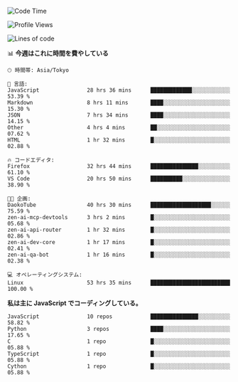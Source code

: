 <!--START_SECTION:waka-->
![Code Time](http://img.shields.io/badge/Code%20Time-276%20hrs%2012%20mins-blue)

![Profile Views](http://img.shields.io/badge/%E3%83%97%E3%83%AD%E3%83%95%E3%82%A3%E3%83%BC%E3%83%AB%E3%83%93%E3%83%A5%E3%83%BC-0-blue)

![Lines of code](https://img.shields.io/badge/%E3%80%8CHello%20World%E3%80%8D%E3%81%8B%E3%82%89%E3%80%81%E7%A7%81%E3%81%AF%E3%81%93%E3%81%86%E6%9B%B8%E3%81%84%E3%81%9F-241.4%20thousand%20%E3%82%B3%E3%83%BC%E3%83%89%E8%A1%8C-blue)

📊 **今週はこれに時間を費やしている** 

```text
🕑︎ 時間帯: Asia/Tokyo

💬 言語: 
JavaScript               28 hrs 36 mins      █████████████░░░░░░░░░░░░   53.39 % 
Markdown                 8 hrs 11 mins       ████░░░░░░░░░░░░░░░░░░░░░   15.30 % 
JSON                     7 hrs 34 mins       ████░░░░░░░░░░░░░░░░░░░░░   14.15 % 
Other                    4 hrs 4 mins        ██░░░░░░░░░░░░░░░░░░░░░░░   07.62 % 
HTML                     1 hr 32 mins        █░░░░░░░░░░░░░░░░░░░░░░░░   02.88 % 

🔥 コードエディタ: 
Firefox                  32 hrs 44 mins      ███████████████░░░░░░░░░░   61.10 % 
VS Code                  20 hrs 50 mins      ██████████░░░░░░░░░░░░░░░   38.90 % 

🐱‍💻 企画: 
DaokoTube                40 hrs 30 mins      ███████████████████░░░░░░   75.59 % 
zen-ai-mcp-devtools      3 hrs 2 mins        █░░░░░░░░░░░░░░░░░░░░░░░░   05.68 % 
zen-ai-api-router        1 hr 32 mins        █░░░░░░░░░░░░░░░░░░░░░░░░   02.86 % 
zen-ai-dev-core          1 hr 17 mins        █░░░░░░░░░░░░░░░░░░░░░░░░   02.41 % 
zen-ai-qa-bot            1 hr 16 mins        █░░░░░░░░░░░░░░░░░░░░░░░░   02.38 % 

💻 オペレーティングシステム: 
Linux                    53 hrs 35 mins      █████████████████████████   100.00 % 
```

**私は主に JavaScript でコーディングしている。** 

```text
JavaScript               10 repos            ███████████████░░░░░░░░░░   58.82 % 
Python                   3 repos             ████░░░░░░░░░░░░░░░░░░░░░   17.65 % 
C                        1 repo              █░░░░░░░░░░░░░░░░░░░░░░░░   05.88 % 
TypeScript               1 repo              █░░░░░░░░░░░░░░░░░░░░░░░░   05.88 % 
Cython                   1 repo              █░░░░░░░░░░░░░░░░░░░░░░░░   05.88 % 
```




<!--END_SECTION:waka-->
